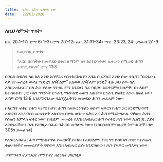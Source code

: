 ```yaml
---
title:  ፍቅር የሕግ ፍጻሜ ነው
date:   22/03/2026
---
```



### ለዚህ ሳምንት ጥናት፡
ዘጸ. 20:1–17፣ ሮሜ 6፡ 1–3፣ ሮሜ 7:7–12፣ ኤር. 31:31–34፣ ማቴ. 23:23, 24፣ ያዕቆብ 2፡1-9

> <p>የመታሰቢያ ጥቅስ</p>
> “እርስ በርሳችሁ ከመዋደድ በቀር ለማንም ዕዳ አይኑርባችሁ፤ ሌላውን የሚወድ ሕግን ፈጽሞታልና።” ሮሜ 13፡8


በቦርድ ስብሰባ ላይ ስለ አንድ አስቸጋሪ የቤተክርስቲያን አባል ሲነጋገሩ፣ አንድ ሰው ቄሱን፣ “በርኅራኄ ላይ የተመሰረተ ውሳኔ ማድረግ አንችልም” አለው። አንችልም እንዴ? ቄሱ ይህ ሰው ስለ እግዚአብሔርና ስለ ሕጉ ያለው ግንዛቤ ምን እንደሆነ ግራ ሳይጋባ አይቀርም። ከሰዎች፣ በተለይም ከተሳሳቱት፣ ጋር ባለን ግንኙነት ርኅራኄ ማዕከላዊ መሆን አለበት። ርኅራኄ የፍቅር አንዱ ክፍል ነው፣ እናም ሮሜ 13፡8 እንደሚናገረው ባልንጀራችንን መውደድ ሕግን መፈጸም ነው።

በእርግጥ ፍቅር የሕግ ፍፃሜ ከሆነ፣ ሕግን ከፍቅር ነጥለን ወይም ፍቅርን ከሕግ ጋር እንደማይገናኝ አድርገን እንዳናስብ መጠንቀቅ አለብን። በቃሉ ውስጥ ፍቅር እና ሕግ የማይነጣጠሉ ናቸው። ሕግን የሰጠን አምላክ ፍቅር ነው፣ በዚህም መሠረት የእግዚአብሔር ሕግ የፍቅር ሕግ ነው። ኤለን ጂ. ኋይት እንደፃፈችው፣ ሕጉ የእግዚአብሔር ባሕርይ መግለጫ ነው። (የክርስቶስ ምሳሌያዊ ትምህርቶች፣ ገጽ 305ን ይመልከቱ)

የእግዚአብሔር ሕግ የማይስተዋል የመርሆች ስብስብ አይደለም፣ ነገር ግን ይሳካልን ዘንድ የተሰጡን ትዕዛዛቶችና መመሪያዎች ናቸው። እግዚአብሔር ራሱ እንደገለፀው፣ ሕጉ የፍቅር መግለጫ ነው።

_የሳምንቱን ትምህርት በማጥናት ለሰንበት ይዘጋጁ።_